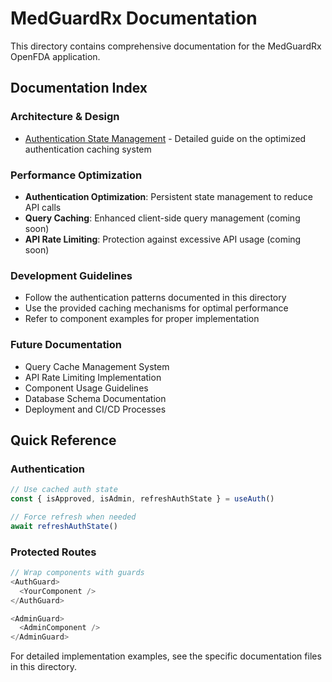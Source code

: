 # MedGuardRx Documentation

This directory contains comprehensive documentation for the MedGuardRx OpenFDA application.

## Documentation Index

### Architecture & Design
- [Authentication State Management](./authentication-state-management.md) - Detailed guide on the optimized authentication caching system

### Performance Optimization
- **Authentication Optimization**: Persistent state management to reduce API calls
- **Query Caching**: Enhanced client-side query management (coming soon)
- **API Rate Limiting**: Protection against excessive API usage (coming soon)

### Development Guidelines
- Follow the authentication patterns documented in this directory
- Use the provided caching mechanisms for optimal performance
- Refer to component examples for proper implementation

### Future Documentation
- Query Cache Management System
- API Rate Limiting Implementation
- Component Usage Guidelines
- Database Schema Documentation
- Deployment and CI/CD Processes

## Quick Reference

### Authentication
```typescript
// Use cached auth state
const { isApproved, isAdmin, refreshAuthState } = useAuth()

// Force refresh when needed
await refreshAuthState()
```

### Protected Routes
```typescript
// Wrap components with guards
<AuthGuard>
  <YourComponent />
</AuthGuard>

<AdminGuard>
  <AdminComponent />
</AdminGuard>
```

For detailed implementation examples, see the specific documentation files in this directory.
